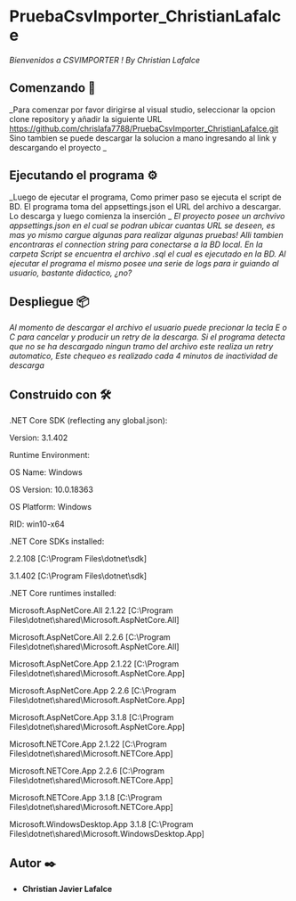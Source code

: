 # PruebaCsvImporter_ChristianLafalce

_Bienvenidos a CSVIMPORTER ! By Christian Lafalce_

## Comenzando 🚀

_Para comenzar por favor dirigirse al visual studio, seleccionar la opcion clone repository y añadir la siguiente URL  https://github.com/chrislafa7788/PruebaCsvImporter_ChristianLafalce.git 
Sino tambien se puede descargar la solucion a mano ingresando al link y descargando el proyecto _

## Ejecutando el programa ⚙️

_Luego de ejecutar el programa, Como primer paso se ejecuta el script de BD. El programa toma del appsettings.json el URL del archivo a descargar. Lo descarga y luego comienza la inserción _
_El proyecto posee un archvivo appsettings.json en el cual se podran ubicar cuantas URL se deseen, es mas yo mismo cargue algunas para realizar algunas pruebas!_
_Alli tambien encontraras el connection string para conectarse a la BD local._
_En la carpeta Script se encuentra el archivo .sql el cual es ejecutado en la BD._
_Al ejecutar el programa el mismo posee una serie de logs para ir guiando al usuario, bastante didactico, ¿no?_


## Despliegue 📦

_Al momento de descargar el archivo el usuario puede precionar la tecla E o C para cancelar y producir un retry de la descarga. Si el programa detecta que no se ha descargado ningun tramo del archivo este realiza un retry automatico, Este chequeo es realizado cada 4 minutos de inactividad de descarga_


## Construido con 🛠️

.NET Core SDK (reflecting any global.json):

Version:   3.1.402

Runtime Environment:

OS Name:     Windows

OS Version:  10.0.18363

OS Platform: Windows

RID:         win10-x64



.NET Core SDKs installed:

  2.2.108 [C:\Program Files\dotnet\sdk]

  3.1.402 [C:\Program Files\dotnet\sdk]

 

.NET Core runtimes installed:

  Microsoft.AspNetCore.All 2.1.22 [C:\Program Files\dotnet\shared\Microsoft.AspNetCore.All]

  Microsoft.AspNetCore.All 2.2.6 [C:\Program Files\dotnet\shared\Microsoft.AspNetCore.All]

  Microsoft.AspNetCore.App 2.1.22 [C:\Program Files\dotnet\shared\Microsoft.AspNetCore.App]

  Microsoft.AspNetCore.App 2.2.6 [C:\Program Files\dotnet\shared\Microsoft.AspNetCore.App]

  Microsoft.AspNetCore.App 3.1.8 [C:\Program Files\dotnet\shared\Microsoft.AspNetCore.App]

  Microsoft.NETCore.App 2.1.22 [C:\Program Files\dotnet\shared\Microsoft.NETCore.App]

  Microsoft.NETCore.App 2.2.6 [C:\Program Files\dotnet\shared\Microsoft.NETCore.App]

  Microsoft.NETCore.App 3.1.8 [C:\Program Files\dotnet\shared\Microsoft.NETCore.App]

  Microsoft.WindowsDesktop.App 3.1.8 [C:\Program Files\dotnet\shared\Microsoft.WindowsDesktop.App]



## Autor ✒️

* **Christian Javier Lafalce** 




